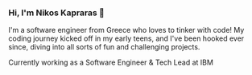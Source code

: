 ### Hi, I'm Nikos Kapraras 👋
I'm a software engineer from Greece who loves to tinker with code! My coding journey kicked off in my early teens, and I've been hooked ever since, diving into all sorts of fun and challenging projects.

Currently working as a Software Engineer & Tech Lead at IBM

<!--
**kapraran/kapraran** is a ✨ _special_ ✨ repository because its `README.md` (this file) appears on your GitHub profile.

Here are some ideas to get you started:

- 🔭 I’m currently working on ...
- 🌱 I’m currently learning ...
- 👯 I’m looking to collaborate on ...
- 🤔 I’m looking for help with ...
- 💬 Ask me about ...
- 📫 How to reach me: ...
- 😄 Pronouns: ...
- ⚡ Fun fact: ...
-->

